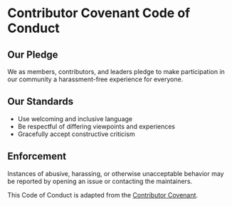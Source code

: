 # Contributor Covenant Code of Conduct

## Our Pledge

We as members, contributors, and leaders pledge to make participation in our community a harassment-free experience for everyone.

## Our Standards

- Use welcoming and inclusive language
- Be respectful of differing viewpoints and experiences
- Gracefully accept constructive criticism

## Enforcement

Instances of abusive, harassing, or otherwise unacceptable behavior may be reported by opening an issue or contacting the maintainers.

This Code of Conduct is adapted from the [Contributor Covenant](https://www.contributor-covenant.org/).
